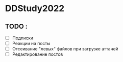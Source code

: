 # DDStudy2022

## TODO : <br />
- [ ] Подписки <br />
- [ ] Реакции на посты <br />
- [ ] Отсеивание "левых" файлов при загрузке аттачей
- [ ] Редактирование постов
